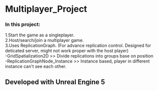 # Multiplayer_Project

### In this project:
1.Start the game as a singleplayer.  
2.Host/search/join a multiplayer game.  
3.Uses ReplicationGraph. (For advance replication control. Designed for deticated server, might not work proper with the host player)   
    -GridSpatialization2D  >> Divide replications into groups base on position  
    -ReplicationGraphNode_Instance  >> Instance based, player in different instance can't see each other.  
  
  
## Developed with Unreal Engine 5
